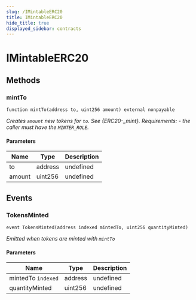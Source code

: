 ```yaml
---
slug: /IMintableERC20
title: IMintableERC20
hide_title: true
displayed_sidebar: contracts
---
```

# IMintableERC20









## Methods

### mintTo

```solidity
function mintTo(address to, uint256 amount) external nonpayable
```



*Creates `amount` new tokens for `to`. See {ERC20-_mint}. Requirements: - the caller must have the `MINTER_ROLE`.*

#### Parameters

| Name | Type | Description |
|---|---|---|
| to | address | undefined
| amount | uint256 | undefined



## Events

### TokensMinted

```solidity
event TokensMinted(address indexed mintedTo, uint256 quantityMinted)
```



*Emitted when tokens are minted with `mintTo`*

#### Parameters

| Name | Type | Description |
|---|---|---|
| mintedTo `indexed` | address | undefined |
| quantityMinted  | uint256 | undefined |


